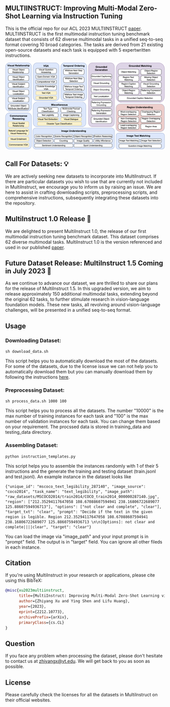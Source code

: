 ## MULTIINSTRUCT: Improving Multi-Modal Zero-Shot Learning via Instruction Tuning

This is the official repo for our ACL 2023 MULTIINSTRUCT [paper](https://arxiv.org/pdf/2212.10773.pdf). MULTIINSTRUCT is the first multimodal instruction tuning benchmark dataset that consists of 62 diverse multimodal tasks in a unified seq-to-seq format covering 10 broad categories. The tasks are derived from 21 existing open-source datasets and each task is equipped with 5 expertwritten instructions.

<img src="multi_instruct_tasks_fig.png">

## Call For Datasets:  :bulb: 
<!--   * [Call for Datasets] Call for new datasets <br> -->
We are actively seeking new datasets to incorporate into MultiInstruct. If there are particular datasets you wish to use that are currently not included in MultiInstruct, we encourage you to inform us by raising an issue. We are here to assist in crafting downloading scripts, preprocessing scripts, and comprehensive instructions, subsequently integrating these datasets into the repository.


## MultiInstruct 1.0 Release 🎉 
<!--   * [Dataset Release] June 2023, released **MultiInstruct 1.0** <br> -->
We are delighted to present MultiInstruct 1.0, the release of our first multimodal instruction tuning benchmark dataset. This dataset comprises 62 diverse multimodal tasks. MultiInstruct 1.0 is the version referenced and used in our published [paper](https://arxiv.org/pdf/2212.10773.pdf).

## Future Dataset Release: MultiInstruct 1.5 Coming in July 2023 :rocket: 
As we continue to advance our dataset, we are thrilled to share our plans for the release of MultiInstruct 1.5. In this upgraded version, we aim to release approximately 150 additional multimodal tasks, extending beyond the original 62 tasks, to further stimulate research in vision-language foundation models. These new tasks, all revolving around vision-language challenges, will be presented in a unified seq-to-seq format.

<!--   > If you have interesting datasets and you want us to include in MultiInstruct, please let us know by raising issues. We will help you to write downloading scripts, preprocessing scripts, and instructions and include the datasets in the repo.

If you have interesting datasets and you want us to include in MultiInstruct, please let us know by raising issues. We will help you to write downloading scripts, preprocessing scripts, and instructions and include the datasets in the repo.

  * [Upcoming Dataset Release] July 2023, will release **MultiInstruct 1.5** <br>
  > In 1.5 version, we plan to relsease around 150 more multimodal tasks in addtion to the original 62 tasks to facilitate research in vision-language foundation models. The new tasks are all vision-language tasks in a unified seq-to-seq format. -->
## Usage
### Downloading Dataset:
```
sh download_data.sh
```
This script helps you to automatically download the most of the datasets. For some of the datasets, due to the license issue we can not help you to automatically download them but you can manually download them by following the instructions [here](download_scripts).

### Preprocessing Dataset:
```
sh process_data.sh 1000 100
```
This script helps you to process all the datasets. The number "10000" is the max number of training instances for each task and "100" is the max number of validation instances for each task. You can change them based on your requirement. The procssed data is stored in training_data and testing_data directory.

### Assembling Dataset:
```
python instruction_templates.py
```
This script helps you to assemble the instances randomly with 1 of their 5 instructions and the generate the training and testing dataset (train.jsonl and test.jsonl). An example instance in the dataset looks like
```
{"unique_id": "mscoco_text_legibility_287140", "image_source": "coco2014", "task_name": "text_legibility", "image_path": "raw_datasets/MSCOCO2014/train2014/COCO_train2014_000000287140.jpg", "region": ["212.35294117647058 108.67088607594941 238.16806722689077 125.88607594936713"], "options": ["not clear and complete", "clear"], "target_txt": "clear", "prompt": "Decide if the text in the given region is legible. Region 212.35294117647058 108.67088607594941 238.16806722689077 125.88607594936713 \n\n[Options]: not clear and complete||||clear", "target": "clear"}
```
You can load the image via "image_path" and your input prompt is in "prompt" field. The output is in "target" field. You can ignore all other fileds in each instance.


## Citation 
If you're using MultiInstruct in your research or applications, please cite using this BibTeX:
```bibtex
@misc{xu2023multiinstruct,
      title={MultiInstruct: Improving Multi-Modal Zero-Shot Learning via Instruction Tuning}, 
      author={Zhiyang Xu and Ying Shen and Lifu Huang},
      year={2023},
      eprint={2212.10773},
      archivePrefix={arXiv},
      primaryClass={cs.CL}
}
```
## Question
If you face any problem when processing the dataset, please don't hesitate to contact us at zhiyangx@vt.edu. We will get back to you as soon as possible.
## License
Please carefully check the licenses for all the datasets in MultiInstruct on their official websites.
